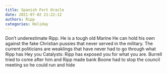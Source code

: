```yaml
---
title: Spanish Fort Oracle
date: 2021-07-02 21:22:12
authors: Ripp
categories: Holiday
---
```


 Don’t underestimate Ripp.  He is a tough old Marine
He can hold his own against the fake Christian pussies that never served in the military.   The current politicians are weaklings that have never had to go through what Ripp has
Hey you Catalysts:   Ripp has exposed you for what you are.   Burrell tried to come after him and Ripp made bank
Boone had to stop the council meeting so he could run and hide